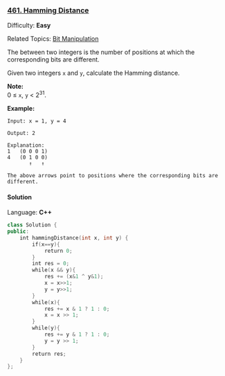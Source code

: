 ### [461\. Hamming Distance](https://leetcode.com/problems/hamming-distance/)

Difficulty: **Easy**

Related Topics: [Bit Manipulation](https://leetcode.com/tag/bit-manipulation/)

The between two integers is the number of positions at which the corresponding bits are different.

Given two integers `x` and `y`, calculate the Hamming distance.

**Note:**  
0 ≤ `x`, `y` < 2<sup>31</sup>.

**Example:**

```
Input: x = 1, y = 4

Output: 2

Explanation:
1   (0 0 0 1)
4   (0 1 0 0)
       ↑   ↑

The above arrows point to positions where the corresponding bits are different.
```

#### Solution

Language: **C++**

```c++
class Solution {
public:
    int hammingDistance(int x, int y) {
        if(x==y){
            return 0;
        }
        int res = 0;
        while(x && y){
            res += (x&1 ^ y&1);
            x = x>>1;
            y = y>>1;
        }
        while(x){
            res += x & 1 ? 1 : 0;
            x = x >> 1;
        }
        while(y){
            res += y & 1 ? 1 : 0;
            y = y >> 1;
        }
        return res;
    }
};
```

